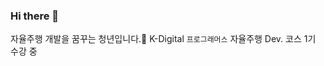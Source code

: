 ### Hi there 👋

<!--
**churry75/churry75** is a ✨ _special_ ✨ repository because its `README.md` (this file) appears on your GitHub profile.

Here are some ideas to get you started:

- 🔭 I’m currently working on ...
- 🌱 I’m currently learning ...
- 👯 I’m looking to collaborate on ...
- 🤔 I’m looking for help with ...
- 💬 Ask me about ...
- 📫 How to reach me: ...
- 😄 Pronouns: ...
- ⚡ Fun fact: ...
-->
자율주행 개발을 꿈꾸는 청년입니다.🚗
K-Digital `프로그래머스` 자율주행 Dev. 코스 1기 수강 중
